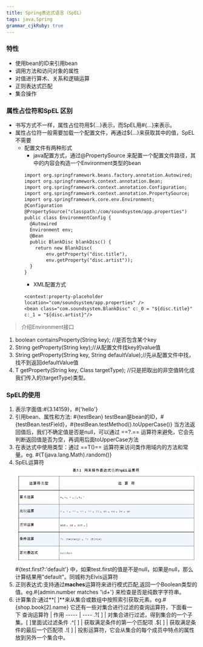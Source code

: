 ```yaml
---
title: Spring表达式语言（SpEL）
tags: java,Spring
grammar_cjkRuby: true
---
```


### 特性
- 使用bean的ID来引用bean
- 调用方法和访问对象的属性
- 对值进行算术、关系和逻辑运算
- 正则表达式匹配
- 集合操作

### 属性占位符和SpEL 区别
- 书写方式不一样，属性占位符用${...}表示，而SpEL用#{...}来表示。
- 属性占位符一般需要加载一个配置文件，再通过${...}来获取其中的值，SpEL不需要
	- 配置文件有两种形式
		- java配置方式，通过@PropertySource 来配置一个配置文件路径，其中的内容会构造一个Environment类型的bean
		```
		import org.springframework.beans.factory.annotation.Autowired;
		import org.springframework.context.annotation.Bean;
		import org.springframework.context.annotation.Configuration;
		import org.springframework.context.annotation.PropertySource;
		import org.springframework.core.env.Environment;
		@Configuration
		@PropertySource("classpath:/com/soundsystem/app.properties")
		public class EnvironmentConfig {
		  @Autowired
		  Environment env;
		  @Bean
		  public BlankDisc blankDisc() {
			return new BlankDisc(
				env.getProperty("disc.title"),
				env.getProperty("disc.artist"));
		  }
		}
		```
		- XML配置方式
		```
		<context:property-placeholder location="com/soundsystem/app.properties" />
	    <bean class="com.soundsystem.BlankDisc" c:_0 = "${disc.title}" c:_1 = "${disc.artist}"/>
		```
> 介绍Environment接口
1. boolean containsProperty(String key); //是否包含某个key
2. String getProperty(String key);//从配置文件找key的value值
3. String getProperty(String key, String defaultValue);//先从配置文件中找，找不到返回defaultValue值
4. T getProperty(String key, Class<T> targetType); //只是把取出的非空值转化成我们传入的(targetType)类型。

### SpEL的使用
1. 表示字面值:#{3.14159}，#{'hello'}
2. 引用bean、属性和方法: #{testBean} testBean是bean的ID，#{testBean.testField}，#{testBean.testMethod().toUpperCase()}
	当方法返回值后，我们不确定值是否是null，可以通过 ==?.== 运算符来避免，它会先判断返回值是否为空，再调用后面toUpperCase方法
3. 在表达式中使用类型：通过 ==T()== 运算符来访问类作用域内的方法和常量。eg. #{T(java.lang.Math).random()}
4. SpEL运算符
    ![enter description here][1]
	#{test.first?:'default'} 中，如果test.first的值是不是null，如果是null，那么计算结果用"default"。同城称为Elvis运算符
5. 正则表达式:支持通过**maches**运算符来进行模式匹配,返回一个Boolean类型的值。eg.#{admin.number matches '\d+'} 来检查是否是纯数字字符串。
6. 计算集合:通过**[ ]**来从集合或数组中按照索引获取元素。eg.#{shop.book[2].name}
	 它还有一些对集合进行过滤的查询运算符，下面看一下
	 查询运算符 | 作用
	 ----- | ----
	 .?[ ] | 对集合进行过滤，得到集合的一个子集。[ ]里面试过滤条件
	 .^[ ] | 获取满足条件的第一个匹配项
	 .$[ ] | 获取满足条件的最后一个匹配项
	 .![ ] | 投影运算符，它会从集合的每个成员中特点的属性放到另外一个集合中。
	
	

  [1]: https://www.github.com/COBSNAN/ImageHub/raw/master/1495153440008.jpg